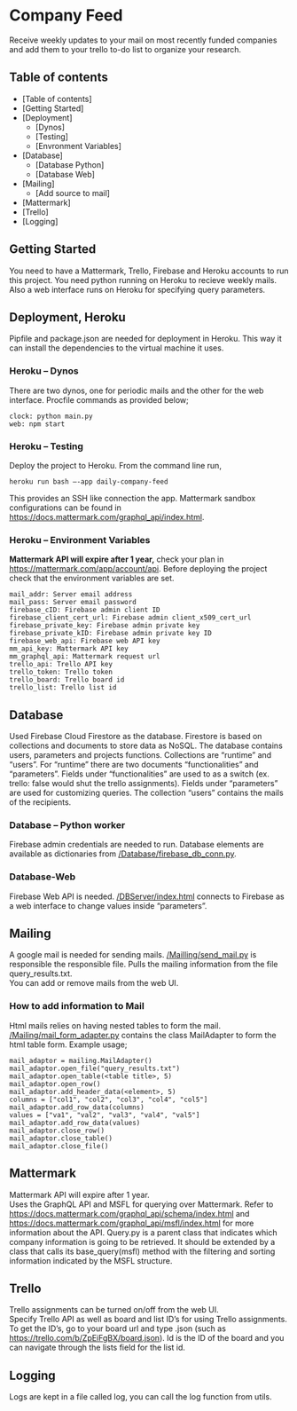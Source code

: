# Company Feed

Receive weekly updates to your mail on most recently funded companies and add them to your trello to-do list to organize your research. 

## Table of contents
<!--ts-->
   * [Table of contents]
   * [Getting Started]
   * [Deployment] 
      * [Dynos]
      * [Testing] 
      * [Envronment Variables]
   * [Database]
      * [Database Python]
      * [Database Web]
   * [Mailing]
      * [Add source to mail]
   * [Mattermark]
   * [Trello]
   * [Logging]
<!--te-->

## Getting Started

You need to have a Mattermark, Trello, Firebase and Heroku accounts to run this project. You need python running on Heroku to recieve weekly mails. Also a web interface runs on Heroku for specifying query parameters. 

## Deployment, Heroku

Pipfile and package.json are needed for deployment in Heroku. This way it can install the dependencies to the virtual machine it uses.

### Heroku – Dynos

There are two dynos, one for periodic mails and the other for the web interface. Procfile commands as provided below;
```
clock: python main.py
web: npm start
```

### Heroku – Testing

Deploy the project to Heroku. From the command line run,
```
heroku run bash –-app daily-company-feed 
```
This provides an SSH like connection the app. 
Mattermark sandbox configurations can be found in https://docs.mattermark.com/graphql_api/index.html. 

### Heroku – Environment Variables

**Mattermark API will expire after 1 year,** check your plan in https://mattermark.com/app/account/api.
 Before deploying the project check that the environment variables are set. 
```
mail_addr: Server email address
mail_pass: Server email password
firebase_cID: Firebase admin client ID
firebase_client_cert_url: Firebase admin client_x509_cert_url
firebase_private_key: Firebase admin private key
firebase_private_kID: Firebase admin private key ID
firebase_web_api: Firebase web API key
mm_api_key: Mattermark API key
mm_graphql_api: Mattermark request url
trello_api: Trello API key
trello_token: Trello token
trello_board: Trello board id
trello_list: Trello list id
```

## Database
Used Firebase Cloud Firestore as the database. Firestore is based on collections and documents to store data as NoSQL. The database contains users, parameters and projects functions. Collections are “runtime” and “users”. For “runtime” there are two documents “functionalities” and “parameters”. Fields under “functionalities” are used to as a switch (ex. trello: false would shut the trello assignments). Fields under “parameters” are used for customizing queries. The collection “users” contains the mails of the recipients.

### Database – Python worker
Firebase admin credentials are needed to run. Database elements are available as dictionaries from [/Database/firebase_db_conn.py]( Database/firebase_db_conn.py ).

### Database-Web
Firebase Web API is needed. [/DBServer/index.html]( DBServer/index.html ) connects to Firebase as a web interface to change values inside “parameters”. 

## Mailing
A google mail is needed for sending mails. [/Mailling/send_mail.py](Mailing/send_mail.py) is responsible the responsible file. Pulls the mailing information from the file query_results.txt. <br />
You can add or remove mails from the web UI. 

### How to add information to Mail
Html mails relies on having nested tables to form the mail. [/Mailing/mail_form_adapter.py](Mailing/mail_form_adapter.py) contains the class MailAdapter to form the html table form. 
Example usage; 
```
mail_adaptor = mailing.MailAdapter()
mail_adaptor.open_file("query_results.txt")
mail_adaptor.open_table(<table title>, 5)
mail_adaptor.open_row()
mail_adaptor.add_header_data(<element>, 5)
columns = ["col1", "col2", "col3", "col4", "col5"]
mail_adaptor.add_row_data(columns)
values = ["va1", "val2", "val3", "val4", "val5"]
mail_adaptor.add_row_data(values)
mail_adaptor.close_row()
mail_adaptor.close_table()
mail_adaptor.close_file()
```

## Mattermark
Mattermark API will expire after 1 year. <br />
Uses the GraphQL API and MSFL for querying over Mattermark. Refer to https://docs.mattermark.com/graphql_api/schema/index.html and https://docs.mattermark.com/graphql_api/msfl/index.html for more information about the API.  Query.py is a parent class that indicates which company information is going to be retrieved. It should be extended by a class that calls its base_query(msfl) method with the filtering and sorting information indicated by the MSFL structure. 

## Trello
Trello assignments can be turned on/off from the web UI. <br />
Specify Trello API as well as board and list ID’s for using Trello assignments. To get the ID’s, go to your board url and type .json (such as https://trello.com/b/ZpEiFgBX/board.json). Id is the ID of the board and you can navigate through the lists field for the list id. 

## Logging
Logs are kept in a file called log, you can call the log function from utils. 
